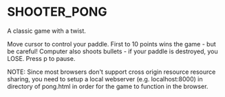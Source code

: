 # SHOOTER_PONG
A classic game with a twist.

Move cursor to control your paddle. First to 10 points wins the game - but be careful! Computer also shoots bullets - if your paddle is destroyed, you LOSE. Press p to pause.

NOTE: Since most browsers don't support cross origin resource resource sharing, you need to setup a local webserver (e.g. localhost:8000) in directory of pong.html in order for the game to function in the browser.
